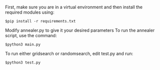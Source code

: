 First, make sure you are in a virtual environment and then install the required modules using:

    $pip install -r requirements.txt

Modify annealer.py to give it your desired parameters
To run the annealer script, use the command:

    $python3 main.py

To run either gridsearch or randomsearch, edit test.py and run:

    $python3 test.py